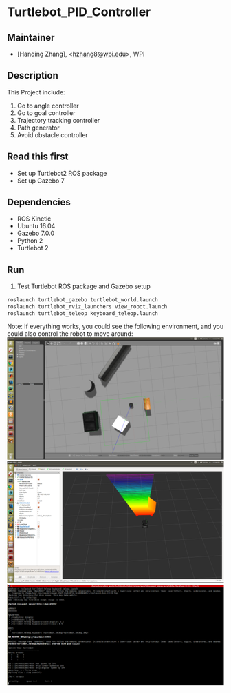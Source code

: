# Turtlebot_PID_Controller 
## Maintainer
- [Hanqing Zhang], <<hzhang8@wpi.edu>>, WPI   

## Description
This Project include:

1. Go to angle controller
2. Go to goal controller
3. Trajectory tracking controller
4. Path generator
5. Avoid obstacle controller
  
## Read this first
- Set up Turtlebot2 ROS package
- Set up Gazebo 7

## Dependencies

- ROS Kinetic
- Ubuntu 16.04
- Gazebo 7.0.0
- Python 2
- Turtlebot 2

## Run
1. Test Turtlebot ROS package and Gazebo setup
```
roslaunch turtlebot_gazebo turtlebot_world.launch
roslaunch turtlebot_rviz_launchers view_robot.launch
roslaunch turtlebot_teleop keyboard_teleop.launch
```
Note: If everything works, you could see the following environment, and you could also control the robot to move around:   
![Gazebo](https://github.com/Zhanghq8/Turtlebot_PID_Controller/blob/master/Result/Gazebo.png)   
![Rviz](https://github.com/Zhanghq8/Turtlebot_PID_Controller/blob/master/Result/Rviz.png)   
![Keyboard_teleoperator](https://github.com/Zhanghq8/Turtlebot_PID_Controller/blob/master/Result/Keyboard_teleoperator.png)   
